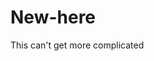 # New-here
This can't get more complicated
<!DOCTYPE html>
<html>
  <title>I got it now<title>
  </html>
